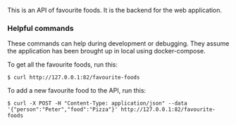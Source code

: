 This is an API of favourite foods. It is the 
backend for the web application.

### Helpful commands

These commands can help during development or debugging.
They assume the application has been brought up in 
local using docker-compose.

To get all the favourite foods, run this:

```
$ curl http://127.0.0.1:82/favourite-foods
```

To add a new favourite food to the API, run this:

```
$ curl -X POST -H "Content-Type: application/json" --data '{"person":"Peter","food":"Pizza"}' http://127.0.0.1:82/favourite-foods
```